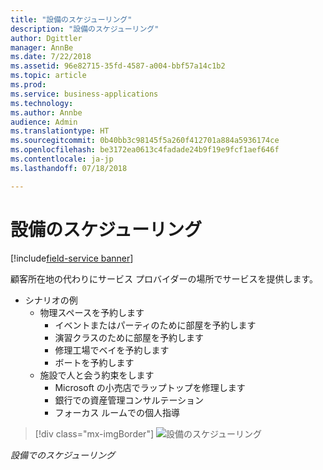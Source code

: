 ```yaml
---
title: "設備のスケジューリング"
description: "設備のスケジューリング"
author: Dgittler
manager: AnnBe
ms.date: 7/22/2018
ms.assetid: 96e82715-35fd-4587-a004-bbf57a14c1b2
ms.topic: article
ms.prod: 
ms.service: business-applications
ms.technology: 
ms.author: Annbe
audience: Admin
ms.translationtype: HT
ms.sourcegitcommit: 0b40bb3c98145f5a260f412701a884a5936174ce
ms.openlocfilehash: be3172ea0613c4fadade24b9f19e9fcf1aef646f
ms.contentlocale: ja-jp
ms.lasthandoff: 07/18/2018

---
```





#  <a name="facility-scheduling"></a>設備のスケジューリング

[!include[field-service banner](../../../includes/field-service.md)]

顧客所在地の代わりにサービス プロバイダーの場所でサービスを提供します。

* シナリオの例
    * 物理スペースを予約します
        * イベントまたはパーティのために部屋を予約します
        * 演習クラスのために部屋を予約します
        * 修理工場でベイを予約します
        * ボートを予約します
    * 施設で人と会う約束をします
        * Microsoft の小売店でラップトップを修理します
        * 銀行での資産管理コンサルテーション
        * フォーカス ルームでの個人指導

> [!div class="mx-imgBorder"]
> ![](media/Facility-Scheduling.png "設備のスケジューリング")
<!-- picture -->

*設備でのスケジューリング*

